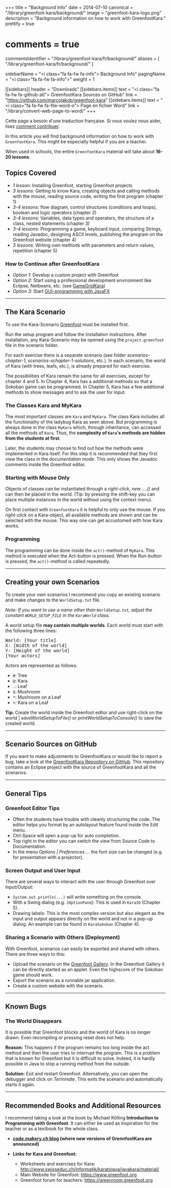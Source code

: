 +++
title = "Background Info"
date = 2014-07-10
canonical = "/library/greenfoot-kara/background/"
image = "greenfoot-kara-logo.png"
description = "Background information on how to work with GreenfootKara."
prettify = true
# comments = true
commentsIdentifier = "/library/greenfoot-kara/fr/background/"
aliases = [ 
  "/library/greenfoot-kara/fr/background/" 
]

sidebarName = "<i class=\"fa fa-fw fa-info\"></i> Background Info"
pagingName = "<i class=\"fa fa-fw fa-info\"></i>"
weight = 1

[[sidebars]]
header = "Downloads"
[[sidebars.items]]
text = "<i class=\"fa fa-fw fa-github-alt\"></i> GreenfootKara Sources on GitHub"
link = "https://github.com/marcojakob/greenfoot-kara"
[[sidebars.items]]
text = "<i class=\"fa fa-fw fa-file-word-o\"></i> Page en fichier Word"
link = "/library/convert-web-page-to-word/"
+++

<div class="alert alert-warning">
  <i class="fa fa-language"></i> Cette page a besoin d'une traduction française. Si vous voulez nous aider, lisez <a href="/library/how-to-contribute/" class="alert-link">comment contribuer</a>.
</div>

In this article you will find background information on how to work with `GreenfootKara`. This might be especially helpful if you are a teacher.

When used in schools, the entire `GreenfootKara` material will take about **16-20 lessons**. 


## Topics Covered

* *1 lesson:* Installing Greenfoot, starting Greenfoot projects
* *3 lessons:* Getting to know Kara, creating objects and calling methods with the mouse, reading source code, writing the first program (chapter 1)
* *3-4 lessons:* flow diagram, control structures (conditions and loops), boolean and logic operators (chapter 2)
* *3-4 lessons:* Variables, data types and operators, the structure of a class, nested statements (chapter 3)
* *3-4 lessons:* Programming a game, keyboard input, comparing Strings, reading Javadoc, designing ASCII levels, publishing the program on the Greenfoot website (chapter 4)
* *3 lessons:* Writing own methods with parameters and return values, repetition (chapter 5)


### How to Continue after GreenfootKara

* *Option 1:* Develop a custom project with Greenfoot
* *Option 2:* Start using a professional development environment like Eclipse, Netbeans, etc. (see [GameGridKara](/library/gamegrid-kara/))
* *Option 3:* Start [GUI-programming with JavaFX](/library/javafx-tutorial/)


***

## The Kara Scenario

To use the Kara-Scenario [Greenfoot](https://www.greenfoot.org) must be installed first.

Run the setup program and follow the installation instructions.
After installation, any Kara-Scenario may be opened using the `project.greenfoot` file in the scenario folder.

For each exercise there is a separate scenario (see folder *scenarios-chapter-1*, *scenarios-schapter-1-solutions*, etc.). In each scenario, the world of Kara (with trees, leafs, etc.), is already prepared for each exercise.

The possibilities of Kara remain the same for all exercises, except for chapter 4 and 5. In Chapter 4, Kara has a additional methods so that a Sokoban game can be programmed. In Chapter 5, Kara has a few additional methods to show messages and to ask the user for input. 


### The Classes Kara and MyKara

The most important classes are `Kara` and `MyKara`. The class Kara includes all the functionality of the ladybug Kara as seen above. But programming is always done in the class `MyKara` which, through inheritance, can accessed all the methods of `Kara`. Thus, the **complexity of `Kara`'s methods are hidden from the students at first**.

Later, the students may choose to find out how the methods were implemented in Kara itself. For this step it is recommended that they first view the class in the *documentation mode*. This only shows the Javadoc comments inside the Greenfoot editor.


### Starting with Mouse Only

Objects of classes can be instantiated through a *right-click*, *new ....()* and can then be placed in the world. (Tip: by  pressing the shift-key you can place multiple instances in the world without using the context menu).

On first contact with `GreenfootKara` it is helpful to only use the mouse. If you *right-click* on a Kara-object, all available methods are shown and can be selected with the mouse. This way one can get accustomed with how Kara works.


### Programming

The programming can be done inside the `act()`-method of `MyKara`.
This method is executed when the Act-button is pressed. When the Run-button is pressed, the `act()`-method is called repeatedly.


***

## Creating your own Scenarios

To create your own scenarios I recommend you copy an existing scenario and make changes to the `WorldSetup.txt` file.

*Note: If you want to use a name other than `WorldSetup.txt`, adjust the constant `WORLD_SETUP_FILE` in the `KaraWorld` class.*

A world setup file **may contain multiple worlds**. Each world must start with the following three lines:

<pre class="prettyprint">
World: [Your title]
X: [Width of the world]
Y: [Height of the world]
[Your actors]
</pre>

Actors are represented as follows:

* `#`: Tree
* `@`: Kara
* `.`: Leaf
* `$`: Mushroom
* `*`: Mushroom on a Leaf
* `+`: Kara on a Leaf

**Tip:** Create the world inside the Greenfoot editor and use right-click on the world | *saveWorldSetupToFile()* or *printWorldSetupToConsole()* to save the created world.


***

## Scenario Sources on GitHub

If you want to make adjustments to GreenfootKara or would like to report a bug, take a look at the [GreenfootKara Repository on GitHub](https://github.com/marcojakob/greenfoot-kara). This repository contains an Eclipse project with the source of GreenfootKara and all the scenarios.


*** 

## General Tips

### Greenfoot Editor Tips

* Often the students have trouble with cleanly structuring the code. The editor helps you format by an autolayout feature found inside the Edit menu.
* Ctrl-Space will open a pop-up for auto completion.
* Top right in the editor you can switch the view from Source Code to Documentation.
* In the menu *Options | Preferences ...* the font size can be changed (e.g. for presentation with a projector).


### Screen Output and User Input

There are several ways to interact with the user through Greenfoot over Input/Output:

* `System.out.println(...)` will write something on the console.
* With a Swing dialog (e.g. `JOptionPane`): This is used in `KaraIO` (Chapter 5).
* Drawing labels: This is the most complex version but also elegant as the input and output appears directly on the world and not in a pop-up dialog. An example can be found in `KaraSokoban` (Chapter 4).


### Sharing a Scenario with Others (Deployment)

With Greenfoot, scenarios can easily be exported and shared with others. There are three ways to this:

* Upload the scenario on the [Greenfoot Gallery](https://www.greenfoot.org/scenarios). In the Greenfoot Gallery it can be directly started as an applet. Even the highscore of the Sokoban game should work.
* Export the scenario as a runnable jar application.
* Create a custom website with the scenario.


*** 

## Known Bugs

### The World Disappears

It is possible that Greenfoot blocks and the world of Kara is no longer drawn. Even recompiling or pressing reset does not help.

**Reason:** This happens if the program remains too long inside the act method and then the user tries to interrupt the program. This is a problem that is known for Greenfoot but it is difficult to solve. Indeed, it is hardly possible in Java to stop a running method from the outside.

**Solution:** Exit and restart Greenfoot. Alternatively, you can open the debugger and click on *Terminate*. This exits the scenario and automatically starts it again.


*** 

## Recommended Books and Additional Resources

I recommend taking a look at the book by Michael Kölling **Introduction to Programming with Greenfoot**. It can either be used as inspiration for the teacher or as a textbook for the whole class.

* **[code.makery.ch blog](/blog/) (where new versions of GrennfootKara are announced)**

* **Links for Kara and Greenfoot:**
  * Worksheets and exercises for Kara: http://www.swisseduc.ch/informatik/karatojava/javakara/material/
  * Main Website for Greenfoot: https://www.greenfoot.org
  * Greenfoot forum for teachers: https://greenroom.greenfoot.org